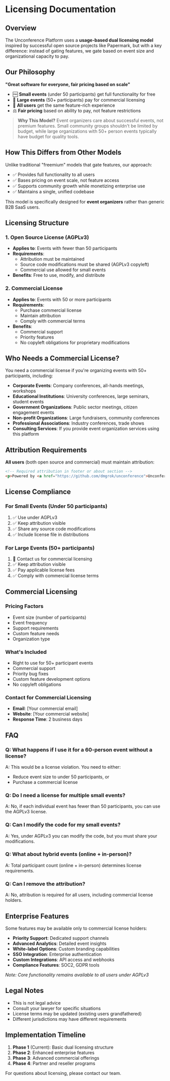# Licensing Documentation

## Overview

The Unconference Platform uses a **usage-based dual licensing model** inspired by successful open source projects like Papermark, but with a key difference: instead of gating features, we gate based on event size and organizational capacity to pay.

## Our Philosophy

**"Great software for everyone, fair pricing based on scale"**

- 🆓 **Small events** (under 50 participants) get full functionality for free
- 💼 **Large events** (50+ participants) pay for commercial licensing
- 🎯 **All users** get the same feature-rich experience
- ⚖️ **Fair pricing** based on ability to pay, not feature restrictions

> **Why This Model?** Event organizers care about successful events, not premium features. Small community groups shouldn't be limited by budget, while large organizations with 50+ person events typically have budget for quality tools.

## How This Differs from Other Models

Unlike traditional "freemium" models that gate features, our approach:
- ✅ Provides full functionality to all users
- ✅ Bases pricing on event scale, not feature access  
- ✅ Supports community growth while monetizing enterprise use
- ✅ Maintains a single, unified codebase

This model is specifically designed for **event organizers** rather than generic B2B SaaS users.

## Licensing Structure

### 1. Open Source License (AGPLv3)
- **Applies to**: Events with fewer than 50 participants
- **Requirements**: 
  - Attribution must be maintained
  - Source code modifications must be shared (AGPLv3 copyleft)
  - Commercial use allowed for small events
- **Benefits**: Free to use, modify, and distribute

### 2. Commercial License  
- **Applies to**: Events with 50 or more participants
- **Requirements**:
  - Purchase commercial license
  - Maintain attribution
  - Comply with commercial terms
- **Benefits**: 
  - Commercial support
  - Priority features
  - No copyleft obligations for proprietary modifications

## Who Needs a Commercial License?

You need a commercial license if you're organizing events with 50+ participants, including:

- **Corporate Events**: Company conferences, all-hands meetings, workshops
- **Educational Institutions**: University conferences, large seminars, student events
- **Government Organizations**: Public sector meetings, citizen engagement events
- **Non-profit Organizations**: Large fundraisers, community conferences
- **Professional Associations**: Industry conferences, trade shows
- **Consulting Services**: If you provide event organization services using this platform

## Attribution Requirements

**All users** (both open source and commercial) must maintain attribution:

```html
<!-- Required attribution in footer or about section -->
<p>Powered by <a href="https://github.com/dmgrok/unconference">Unconference Platform</a></p>
```

## License Compliance

### For Small Events (Under 50 participants)
1. ✅ Use under AGPLv3
2. ✅ Keep attribution visible
3. ✅ Share any source code modifications
4. ✅ Include license file in distributions

### For Large Events (50+ participants)  
1. 📧 Contact us for commercial licensing
2. ✅ Keep attribution visible
3. ✅ Pay applicable license fees
4. ✅ Comply with commercial license terms

## Commercial Licensing

### Pricing Factors
- Event size (number of participants)
- Event frequency
- Support requirements
- Custom feature needs
- Organization type

### What's Included
- Right to use for 50+ participant events
- Commercial support
- Priority bug fixes
- Custom feature development options
- No copyleft obligations

### Contact for Commercial Licensing
- **Email**: [Your commercial email]
- **Website**: [Your commercial website]
- **Response Time**: 2 business days

## FAQ

### Q: What happens if I use it for a 60-person event without a license?
A: This would be a license violation. You need to either:
- Reduce event size to under 50 participants, or
- Purchase a commercial license

### Q: Do I need a license for multiple small events?
A: No, if each individual event has fewer than 50 participants, you can use the AGPLv3 license.

### Q: Can I modify the code for my small events?
A: Yes, under AGPLv3 you can modify the code, but you must share your modifications.

### Q: What about hybrid events (online + in-person)?
A: Total participant count (online + in-person) determines license requirements.

### Q: Can I remove the attribution?
A: No, attribution is required for all users, including commercial license holders.

## Enterprise Features

Some features may be available only to commercial license holders:

- **Priority Support**: Dedicated support channels
- **Advanced Analytics**: Detailed event insights
- **White-label Options**: Custom branding capabilities
- **SSO Integration**: Enterprise authentication
- **Custom Integrations**: API access and webhooks
- **Compliance Features**: SOC2, GDPR tools

*Note: Core functionality remains available to all users under AGPLv3*

## Legal Notes

- This is not legal advice
- Consult your lawyer for specific situations
- License terms may be updated (existing users grandfathered)
- Different jurisdictions may have different requirements

## Implementation Timeline

1. **Phase 1** (Current): Basic dual licensing structure
2. **Phase 2**: Enhanced enterprise features
3. **Phase 3**: Advanced commercial offerings
4. **Phase 4**: Partner and reseller programs

For questions about licensing, please contact our team.
